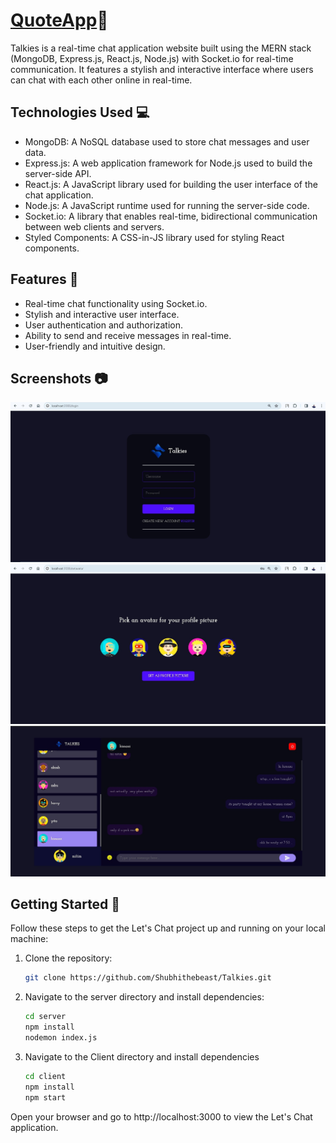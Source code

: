 # <a href="https://talkies-shubham.netlify.app/" target="_blank" >QuoteApp</a>🚀

Talkies is a real-time chat application website built using the MERN stack (MongoDB, Express.js, React.js, Node.js) with Socket.io for real-time communication. It features a stylish and interactive interface where users can chat with each other online in real-time.

## Technologies Used 💻
* MongoDB: A NoSQL database used to store chat messages and user data.
* Express.js: A web application framework for Node.js used to build the server-side API.
* React.js: A JavaScript library used for building the user interface of the chat application.
* Node.js: A JavaScript runtime used for running the server-side code.
* Socket.io: A library that enables real-time, bidirectional communication between web clients and servers.
* Styled Components: A CSS-in-JS library used for styling React components.

## Features 🌟
* Real-time chat functionality using Socket.io.
* Stylish and interactive user interface.
* User authentication and authorization.
* Ability to send and receive messages in real-time.
* User-friendly and intuitive design.

## Screenshots 📷

<!-- Include screenshots of your application here -->
![Login](./Images/login.jpg)
![Avatar](./Images/avatar.jpg)
![Chats](./Images/chat.jpg)

## Getting Started 🚀

Follow these steps to get the Let's Chat project up and running on your local machine:

1. Clone the repository:
   ```bash
   git clone https://github.com/Shubhithebeast/Talkies.git

2. Navigate to the server directory and install dependencies:
   ```bash
   cd server
   npm install
   nodemon index.js

3. Navigate to the Client directory and install dependencies
    ```bash
    cd client
    npm install
    npm start

Open your browser and go to http://localhost:3000 to view the Let's Chat application.



